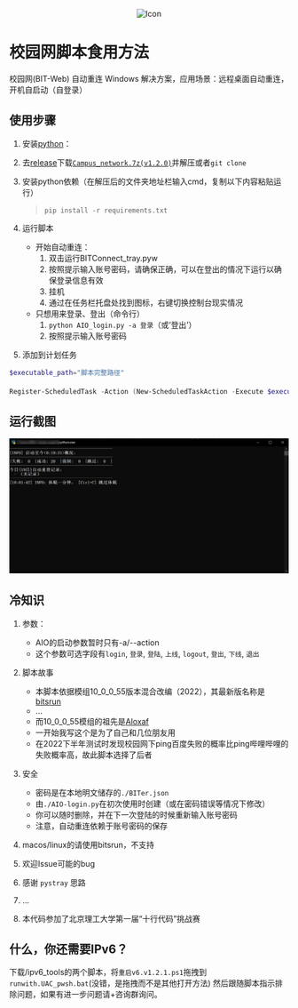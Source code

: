 <p align="center">
  <img src="https://github.com/KJH-x/BIT-Connect/blob/main/Network_Alive.ico" alt="Icon">
</p>

# 校园网脚本食用方法

校园网(BIT-Web) 自动重连 Windows 解决方案，应用场景：远程桌面自动重连，开机自启动（自登录）

## 使用步骤

1. 安装[python](https://www.python.org/downloads/)：

2. 去[release](https://github.com/KJH-x/BIT-Connect/releases/)下载[`Campus_network.7z(v1.2.0)`](https://github.com/KJH-x/BIT-Connect/releases/download/v1.2.0/BitConnected.7z)并解压或者`git clone`

3. 安装python依赖（在解压后的文件夹地址栏输入cmd，复制以下内容粘贴运行）

    > ```batch
    > pip install -r requirements.txt
    > ```

4. 运行脚本
    - 开始自动重连：
        1. 双击运行BITConnect_tray.pyw
        2. 按照提示输入账号密码，请确保正确，可以在登出的情况下运行以确保登录信息有效
        3. 挂机
        4. 通过在任务栏托盘处找到图标，右键切换控制台现实情况
    - 只想用来登录、登出（命令行）
        1. `python AIO_login.py -a 登录`（或‘登出’）
        2. 按照提示输入账号密码

5. 添加到计划任务

```powershell
$executable_path="脚本完整路径"

Register-ScheduledTask -Action (New-ScheduledTaskAction -Execute $executable_path) -Trigger (New-ScheduledTaskTrigger -AtLogon) -Settings (New-ScheduledTaskSettingsSet -NetworkId "BIT-web" -AllowStartIfOnBatteries -DontStopIfGoingOnBatteries -StartWhenAvailable -MultipleInstances IgnoreNew -DontStopOnIdleEnd -ExecutionTimeLimit 0) -Principal (New-ScheduledTaskPrincipal -UserId $Env:UserName -LogonType Interactive) -TaskName "BIT-Connect" -Description "BIT-Web 的自动重连"
```

## 运行截图

![20250319180200.png](./20250319180200.png)

## 冷知识

1. 参数：
    - AIO的启动参数暂时只有-a/--action
    - 这个参数可选字段有`login`, `登录`, `登陆`, `上线`, `logout`, `登出`, `下线`, `退出`
2. 脚本故事
    - 本脚本依据模组10_0_0_55版本混合改编（2022），其最新版名称是[bitsrun](https://github.com/BITNP/bitsrun)
    - ...
    - 而10_0_0_55模组的祖先是[Aloxaf](https://github.com/Aloxaf/10_0_0_55_login)
    - 一开始我写这个是为了自己和几位朋友用
    - 在2022下半年测试时发现校园网下ping百度失败的概率比ping哔哩哔哩的失败概率高，故此脚本选择了后者
3. 安全
    - 密码是在本地明文储存的`./BITer.json`
    - 由`./AIO-login.py`在初次使用时创建（或在密码错误等情况下修改）
    - 你可以随时删除，并在下一次登陆的时候重新输入账号密码
    - 注意，自动重连依赖于账号密码的保存

4. macos/linux的请使用bitsrun，不支持
5. 欢迎Issue可能的bug
6. 感谢 `pystray` 思路
7. ...
8. 本代码参加了北京理工大学第一届“十行代码”挑战赛

## 什么，你还需要IPv6？

下载/ipv6_tools的两个脚本，将`重启v6.v1.2.1.ps1`拖拽到`runwith.UAC_pwsh.bat`(没错，是拖拽而不是其他打开方法)
然后跟随脚本指示排除问题，如果有进一步问题请+咨询群询问。
